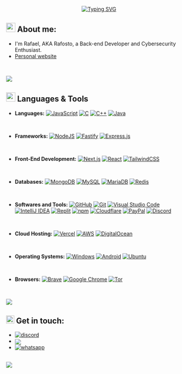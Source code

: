 <p align="center">
<a href="https://git.io/typing-svg"><img src="https://readme-typing-svg.herokuapp.com?font=Fira+Code&size=25&pause=1000&center=true&vCenter=true&width=435&lines=Hi%2C+I'm+Rafosto!+%F0%9F%91%8B;Back-end+Developer;Cybersecurity+Enthusiast" alt="Typing SVG" /></a>

</p>
	
## <picture><img src = "https://i.imgur.com/SkVqhtQ.png" width = 25px></picture> **About me:**

- I'm Rafael, AKA Rafosto, a Back-end Developer and Cybersecurity Enthusiast.
- [Personal website](https://rafosto.tech)

<br>

<img src="https://user-images.githubusercontent.com/73097560/115834477-dbab4500-a447-11eb-908a-139a6edaec5c.gif"><br>

## <img src="https://media2.giphy.com/media/QssGEmpkyEOhBCb7e1/giphy.gif?cid=ecf05e47a0n3gi1bfqntqmob8g9aid1oyj2wr3ds3mg700bl&rid=giphy.gif" width ="25"><b> Languages & Tools</b>

<p align="center">

- **Languages:**
  [![JavaScript](https://img.shields.io/badge/JavaScript-F7DF1E?logo=javascript&logoColor=000)](#)
  [![C](https://img.shields.io/badge/C-00599C?logo=c&logoColor=white)](#)
  [![C++](https://img.shields.io/badge/C++-%2300599C.svg?logo=c%2B%2B&logoColor=white)](#)
  [![Java](https://img.shields.io/badge/Java-%23ED8B00.svg?logo=openjdk&logoColor=white)](#)

<br>

- **Frameworks:**
  [![NodeJS](https://img.shields.io/badge/Node.js-6DA55F?logo=node.js&logoColor=white)](#)
  [![Fastify](https://img.shields.io/badge/-Fastify-000000?style=flat&logo=fastify&logoColor=white)](#)
  [![Express.js](https://img.shields.io/badge/Express.js-%23404d59.svg?logo=express&logoColor=%2361DAFB)](#)

<br>

- **Front-End Development:**
  [![Next.js](https://img.shields.io/badge/Next.js-black?logo=next.js&logoColor=white)](#)
  [![React](https://img.shields.io/badge/React-%2320232a.svg?logo=react&logoColor=%2361DAFB)](#)
  [![TailwindCSS](https://img.shields.io/badge/Tailwind-%2338B2AC.svg?logo=tailwind-css&logoColor=white)](#)

<br>

- **Databases:**
  [![MongoDB](https://img.shields.io/badge/MongoDB-%234ea94b.svg?logo=mongodb&logoColor=white)](#)
  [![MySQL](https://img.shields.io/badge/MySQL-4479A1?logo=mysql&logoColor=fff)](#)
  [![MariaDB](https://img.shields.io/badge/MariaDB-003545?logo=mariadb&logoColor=white)](#)
  [![Redis](https://img.shields.io/badge/Redis-%23DD0031.svg?logo=redis&logoColor=white)](#)

<br>

- **Softwares and Tools:**
  [![GitHub](https://img.shields.io/badge/GitHub-%23121011.svg?logo=github&logoColor=white)](#)
  [![Git](https://img.shields.io/badge/Git-F05032?logo=git&logoColor=fff)](#)
  [![Visual Studio Code](https://custom-icon-badges.demolab.com/badge/VS%20Code-0078d7.svg?logo=vsc&logoColor=white)](#)
  [![IntelliJ IDEA](https://img.shields.io/badge/IntelliJIDEA-000000.svg?logo=intellij-idea&logoColor=white)](#)
  [![Replit](https://img.shields.io/badge/Replit-F26207?logo=replit&logoColor=fff)](#)
  [![npm](https://img.shields.io/badge/npm-CB3837?logo=npm&logoColor=fff)](#)
  [![Cloudflare](https://img.shields.io/badge/Cloudflare-F38020?logo=Cloudflare&logoColor=white)](#)
  [![PayPal](https://img.shields.io/badge/PayPal-003087?logo=paypal&logoColor=fff)](#)
  [![Discord](https://img.shields.io/badge/Discord-%235865F2.svg?&logo=discord&logoColor=white)](#)

<br>

- **Cloud Hosting:**
  [![Vercel](https://img.shields.io/badge/Vercel-%23000000.svg?logo=vercel&logoColor=white)](#)
  [![AWS](https://img.shields.io/badge/AWS-%23FF9900.svg?logo=amazon-web-services&logoColor=white)](#)
  [![DigitalOcean](https://img.shields.io/badge/DigitalOcean-%230167ff.svg?logo=digitalOcean&logoColor=white)](#)

<br>

- **Operating Systems:**
  [![Windows](https://custom-icon-badges.demolab.com/badge/Windows-0078D6?logo=windows11&logoColor=white)](#)
  [![Android](https://img.shields.io/badge/Android-3DDC84?logo=android&logoColor=white)](#)
  [![Ubuntu](https://img.shields.io/badge/Ubuntu-E95420?logo=ubuntu&logoColor=white)](#)

<br>

- **Browsers:**
  [![Brave](https://img.shields.io/badge/Brave-FB542B?logo=Brave&logoColor=white)](#)
  [![Google Chrome](https://img.shields.io/badge/Chrome-4285F4?logo=GoogleChrome&logoColor=white)](#)
  [![Tor](https://img.shields.io/badge/Tor-7D4698?logo=Tor-Browser&logoColor=white)](#)

</p>
<br>

<img src="https://user-images.githubusercontent.com/73097560/115834477-dbab4500-a447-11eb-908a-139a6edaec5c.gif"><br>

## <img src="https://i.imgur.com/GrpNcZu.png" width ="22"><b> Get in touch:</b>

<ul>

<li>
<a href="https://discord.com/users/1026291347054940170" target="_blank">
<img src="https://img.shields.io/badge/Discord: @rafosto-%235865F2.svg?&logo=discord&logoColor=white" alt=discord style="margin-bottom: -5px;"/>
</a>
</li>

<li>
<a href="mailto:contact@rafosto.tech" target="_blank">
<img src="https://img.shields.io/badge/Mail: contact@rafosto.tech-D14836?logo=gmail&logoColor=white" t=mail style="margin-bottom: -5px;" />
</a>
</li>

<li>
<a href="" target="_blank">
<img src="https://img.shields.io/badge/Business_WhatsApp:-25D366?logo=whatsapp&logoColor=white" alt=whatsapp style="margin-bottom: -5px;" />
</a>
</li>
	
</ul>
</div>

<br>
<img src="https://user-images.githubusercontent.com/73097560/115834477-dbab4500-a447-11eb-908a-139a6edaec5c.gif">
